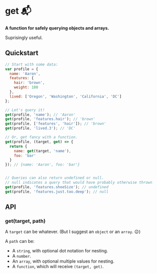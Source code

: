 # get :mailbox_with_mail:

**A function for safely querying objects and arrays.**

Suprisingly useful.

## Quickstart

```javascript
// Start with some data:
var profile = {
  name: 'Aaron',
  features: {
    hair: 'brown',
    weight: 180
  },
  lived: ['Oregon', 'Washington', 'California', 'DC']
};

// Let's query it!
get(profile, 'name'); // 'Aaron'
get(profile, 'features.hair'); // 'brown'
get(profile, ['features', 'hair']); // 'brown'
get(profile, 'lived.3'); // 'DC'

// Or, get fancy with a function.
get(profile, (target, get) => {
  return {
    name: get(target, 'name'),
    foo: 'bar'
  }
}); // {name: 'Aaron', foo: 'bar'}


// Queries can also return undefined or null.
// null indicates a query that would have probably otherwise thrown
get(profile, 'features.shoeSize'); // undefined
get(profile, 'features.just.too.deep'); // null
```

## API
### get(target, path)

A `target` can be whatever. (But I suggest an `object` or an `array`. :wink:)

A `path` can be:
* A `string`, with optional dot notation for nesting.
* A `number`.
* An `array`, with optional multiple values for nesting.
* A `function`, which will receive `(target, get)`.
